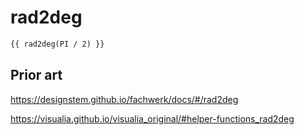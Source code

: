 # rad2deg

```md
{{ rad2deg(PI / 2) }}
```

## Prior art

https://designstem.github.io/fachwerk/docs/#/rad2deg

https://visualia.github.io/visualia_original/#helper-functions_rad2deg
